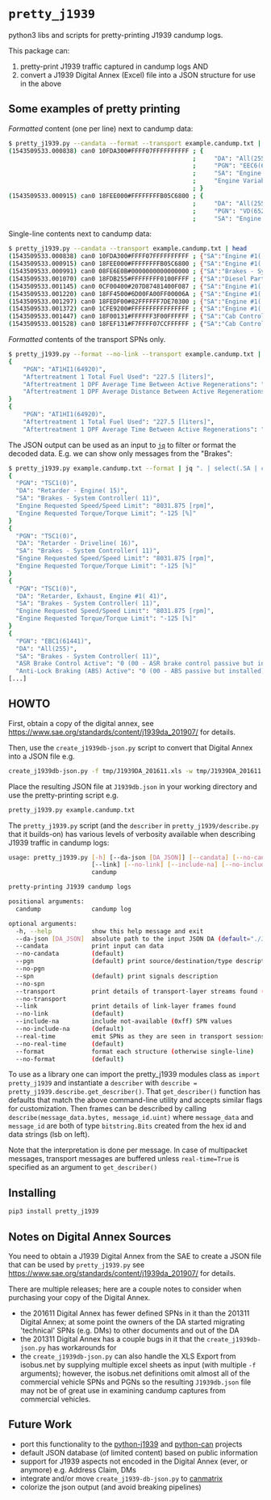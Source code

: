 # `pretty_j1939`

python3 libs and scripts for pretty-printing J1939 candump logs.

This package can:
1. pretty-print J1939 traffic captured in candump logs AND
1. convert a J1939 Digital Annex (Excel) file into a JSON structure for use in the above 

## Some examples of pretty printing

*Formatted* content (one per line) next to candump data:

```bash
$ pretty_j1939.py --candata --format --transport example.candump.txt | head
(1543509533.000838) can0 10FDA300#FFFF07FFFFFFFFFF ; {
                                                   ;     "DA": "All(255)",
                                                   ;     "PGN": "EEC6(64931)",
                                                   ;     "SA": "Engine #1(  0)",
                                                   ;     "Engine Variable Geometry Turbocharger Actuator #1": "2.8000000000000003 [%]"
                                                   ; }
(1543509533.000915) can0 18FEE000#FFFFFFFFB05C6800 ; {
                                                   ;     "DA": "All(255)",
                                                   ;     "PGN": "VD(65248)",
                                                   ;     "SA": "Engine #1(  0)",
```

Single-line contents next to candump data:

```bash
$ pretty_j1939.py --candata --transport example.candump.txt | head
(1543509533.000838) can0 10FDA300#FFFF07FFFFFFFFFF ; {"SA":"Engine #1(  0)","DA":"All(255)","PGN":"EEC6(64931)","Engine Variable Geometry Turbocharger Actuator #1":"2.8000000000000003 [%]"}
(1543509533.000915) can0 18FEE000#FFFFFFFFB05C6800 ; {"SA":"Engine #1(  0)","DA":"All(255)","PGN":"VD(65248)","Total Vehicle Distance":"854934.0 [m]"}
(1543509533.000991) can0 08FE6E0B#0000000000000000 ; {"SA":"Brakes - System Controller( 11)","DA":"All(255)","PGN":"HRW(65134)","Front Axle, Left Wheel Speed":"0.0 [kph]","Front axle, right wheel speed":"0.0 [kph]","Rear axle, left wheel speed":"0.0 [kph]","Rear axle, right wheel speed":"0.0 [kph]"}
(1543509533.001070) can0 18FDB255#FFFFFFFF0100FFFF ; {"SA":"Diesel Particulate Filter Controller( 85)","DA":"All(255)","PGN":"AT1IMG(64946)","Aftertreatment 1 Diesel Particulate Filter Differential Pressure":"0.1 [kPa]"}
(1543509533.001145) can0 0CF00400#207D87481400F087 ; {"SA":"Engine #1(  0)","DA":"All(255)","PGN":"EEC1(61444)","Engine Torque Mode":"2 (Unknown)","Actual Engine - Percent Torque (Fractional)":"0.0 [%]","Driver's Demand Engine - Percent Torque":"0 [%]","Actual Engine - Percent Torque":"10 [%]","Engine Speed":"649.0 [rpm]","Source Address of Controlling Device for Engine Control":"0 [SA]","Engine Demand - Percent Torque":"10 [%]"}
(1543509533.001220) can0 18FF4500#6D00FA00FF00006A ; {"SA":"Engine #1(  0)","DA":"All(255)","PGN":"PropB_45(65349)","Manufacturer Defined Usage (PropB_PDU2)":"0x6d00fa00ff00006a"}
(1543509533.001297) can0 18FEDF00#82FFFFFF7DE70300 ; {"SA":"Engine #1(  0)","DA":"All(255)","PGN":"EEC3(65247)","Nominal Friction - Percent Torque":"5 [%]","Estimated Engine Parasitic Losses - Percent Torque":"0 [%]","Aftertreatment 1 Exhaust Gas Mass Flow Rate":"199.8 [kg/h]","Aftertreatment 1 Intake Dew Point":"0 (00 - Not exceeded the dew point)","Aftertreatment 1 Exhaust Dew Point":"0 (00 - Not exceeded the dew point)","Aftertreatment 2 Intake Dew Point":"0 (00 - Not exceeded the dew point)","Aftertreatment 2 Exhaust Dew Point":"0 (00 - Not exceeded the dew point)"}
(1543509533.001372) can0 1CFE9200#FFFFFFFFFFFFFFFF ; {"SA":"Engine #1(  0)","DA":"All(255)","PGN":"EI1(65170)"}
(1543509533.001447) can0 18F00131#FFFFFF3F00FFFFFF ; {"SA":"Cab Controller - Primary( 49)","DA":"All(255)","PGN":"EBC1(61441)","Accelerator Interlock Switch":"0 (00 - Off)","Engine Retarder Selection":"0.0 [%]"}
(1543509533.001528) can0 18FEF131#F7FFFF07CCFFFFFF ; {"SA":"Cab Controller - Primary( 49)","DA":"All(255)","PGN":"CCVS1(65265)","Cruise Control Pause Switch":"1 (01 - On)","Cruise Control Active":"0 (00 - Cruise control switched off)","Cruise Control Enable Switch":"0 (00 - Cruise control disabled)","Brake Switch":"1 (01 - Brake pedal depressed)","Cruise Control Coast (Decelerate) Switch":"0 (00 - Cruise control activator not in the position \"coast\")","Cruise Control Accelerate Switch":"0 (00 - Cruise control activator not in the position \"accelerate\")"}
```

*Formatted* contents of the transport SPNs only.

```bash
$ pretty_j1939.py --format --no-link --transport example.candump.txt | head
{
    "PGN": "AT1HI1(64920)",
    "Aftertreatment 1 Total Fuel Used": "227.5 [liters]",
    "Aftertreatment 1 DPF Average Time Between Active Regenerations": "173933 [Seconds]",
    "Aftertreatment 1 DPF Average Distance Between Active Regenerations": "1460.5 [m]"
}
{
    "PGN": "AT1HI1(64920)",
    "Aftertreatment 1 Total Fuel Used": "227.5 [liters]",
    "Aftertreatment 1 DPF Average Time Between Active Regenerations": "173933 [Seconds]",
```

The JSON output can be used as an input to [`jq`](https://stedolan.github.io/jq/manual/) to filter or format the decoded data. E.g. we can show only messages
from the "Brakes":

```sh
$ pretty_j1939.py example.candump.txt --format | jq ". | select(.SA | contains(\"Brakes\"))"
{
  "PGN": "TSC1(0)",
  "DA": "Retarder - Engine( 15)",
  "SA": "Brakes - System Controller( 11)",
  "Engine Requested Speed/Speed Limit": "8031.875 [rpm]",
  "Engine Requested Torque/Torque Limit": "-125 [%]"
}
{
  "PGN": "TSC1(0)",
  "DA": "Retarder - Driveline( 16)",
  "SA": "Brakes - System Controller( 11)",
  "Engine Requested Speed/Speed Limit": "8031.875 [rpm]",
  "Engine Requested Torque/Torque Limit": "-125 [%]"
}
{
  "PGN": "TSC1(0)",
  "DA": "Retarder, Exhaust, Engine #1( 41)",
  "SA": "Brakes - System Controller( 11)",
  "Engine Requested Speed/Speed Limit": "8031.875 [rpm]",
  "Engine Requested Torque/Torque Limit": "-125 [%]"
}
{
  "PGN": "EBC1(61441)",
  "DA": "All(255)",
  "SA": "Brakes - System Controller( 11)",
  "ASR Brake Control Active": "0 (00 - ASR brake control passive but installed)",
  "Anti-Lock Braking (ABS) Active": "0 (00 - ABS passive but installed)",
[...]
```

## HOWTO

First, obtain a copy of the digital annex, see https://www.sae.org/standards/content/j1939da_201907/ for details.

Then, use the `create_j1939db-json.py` script to convert that Digital Annex into a JSON file e.g.

```bash
create_j1939db-json.py -f tmp/J1939DA_201611.xls -w tmp/J1939DA_201611.json
```

Place the resulting JSON file at `J1939db.json` in your working directory and use the pretty-printing script e.g.

```bash
pretty_j1939.py example.candump.txt
```

The `pretty_j1939.py` script (and the `describer` in `pretty_j1939/describe.py` that it builds-on) has various levels of
verbosity available when describing J1939 traffic in candump logs:

```bash
usage: pretty_j1939.py [-h] [--da-json [DA_JSON]] [--candata] [--no-candata] [--pgn] [--no-pgn] [--spn] [--no-spn] [--transport] [--no-transport]
                       [--link] [--no-link] [--include-na] [--no-include-na] [--real-time] [--no-real-time] [--format] [--no-format]
                       candump

pretty-printing J1939 candump logs

positional arguments:
  candump              candump log

optional arguments:
  -h, --help           show this help message and exit
  --da-json [DA_JSON]  absolute path to the input JSON DA (default="./J1939db.json")
  --candata            print input can data
  --no-candata         (default)
  --pgn                (default) print source/destination/type description
  --no-pgn
  --spn                (default) print signals description
  --no-spn
  --transport          print details of transport-layer streams found (default)
  --no-transport
  --link               print details of link-layer frames found
  --no-link            (default)
  --include-na         include not-available (0xff) SPN values
  --no-include-na      (default)
  --real-time          emit SPNs as they are seen in transport sessions
  --no-real-time       (default)
  --format             format each structure (otherwise single-line)
  --no-format          (default)
```

To use as a library one can import the pretty_j1939 modules class as `import pretty_j1939` and instantiate a `describer`
with `describe = pretty_j1939.describe.get_describer()`. That `get_describer()` function has defaults that match the
above command-line utility and accepts similar flags for customization. Then frames can be described by calling
`describe(message_data.bytes, message_id.uint)` where `message_data` and `message_id` are both of type `bitstring.Bits`
created from the hex id and data strings (lsb on left).

Note that the interpretation is done per message. In case of multipacket messages, transport messages are buffered
unless `real-time=True` is specified as an argument to `get_describer()`

## Installing

```bash
pip3 install pretty_j1939
```

## Notes on Digital Annex Sources

You need to obtain a J1939 Digital Annex from the SAE to create a JSON file that can be used by `pretty_j1939.py` see
https://www.sae.org/standards/content/j1939da_201907/ for details.

There are multiple releases; here are a couple notes to consider when purchasing your copy of the Digital Annex.
* the 201611 Digital Annex has fewer defined SPNs in it than the 201311 Digital Annex; at some point the owners of the
DA started migrating 'technical' SPNs (e.g. DMs) to other documents and out of the DA
* the 201311 Digital Annex has a couple bugs in it that the `create_j1939db-json.py` has workarounds for
* the `create_j1939db-json.py` can also handle the XLS Export from isobus.net by supplying multiple excel sheets
as input (with multiple `-f` arguments); however, the isobus.net definitions omit almost all of the commercial vehicle
SPNs and PGNs so the resulting `J1939db.json` file may not be of great use in examining candump captures from commercial
vehicles.

## Future Work

* port this functionality to the [python-j1939](https://github.com/milhead2/python-j1939) and 
[python-can](https://github.com/hardbyte/python-can/) projects
* default JSON database (of limited content) based on public information
* support for J1939 aspects not encoded in the Digital Annex (ever, or anymore) e.g. Address Claim, DMs
* integrate and/or move `create_j1939-db-json.py` to [canmatrix](https://canmatrix.readthedocs.io/en/latest/)
* colorize the json output (and avoid breaking pipelines)